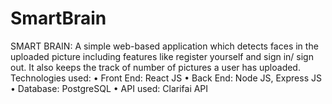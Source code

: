 # SmartBrain

SMART BRAIN: A simple web-based application which detects faces in the uploaded picture including
features like register yourself and sign in/ sign out. It also keeps the track of number of pictures a user has
uploaded.
Technologies used:
• Front End: React JS
• Back End: Node JS, Express JS
• Database: PostgreSQL
• API used: Clarifai API
